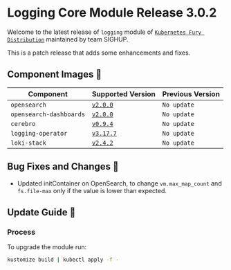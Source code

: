 # Logging Core Module Release 3.0.2

Welcome to the latest release of `logging` module of [`Kubernetes Fury Distribution`](https://github.com/sighupio/fury-distribution) maintained by team SIGHUP.

This is a patch release that adds some enhancements and fixes.

## Component Images 🚢

| Component                | Supported Version                                                                                      | Previous Version |
|--------------------------|--------------------------------------------------------------------------------------------------------|------------------|
| `opensearch`             | [`v2.0.0`](https://github.com/opensearch-project/OpenSearch/releases/tag/2.0.0)                        | `No update`      |
| `opensearch-dashboards`  | [`v2.0.0`](https://github.com/opensearch-project/OpenSearch-Dashboards/releases/tag/2.0.0)             | `No update`      |
| `cerebro`                | [`v0.9.4`](https://github.com/lmenezes/cerebro/releases/tag/v0.9.4)                                    | `No update`      |
| `logging-operator`       | [`v3.17.7`](https://github.com/banzaicloud/logging-operator/releases/tag/3.17.7)                       | `No update`      |
| `loki-stack`             | [`v2.4.2`](https://github.com/grafana/loki/releases/tag/v2.4.2)                                        | `No update`      |

## Bug Fixes and Changes 🐛

- Updated initContainer on OpenSearch, to change `vm.max_map_count` and `fs.file-max` only if the value is lower than expected.

## Update Guide 🦮

### Process

To upgrade the module run:

```bash
kustomize build | kubectl apply -f -
```

